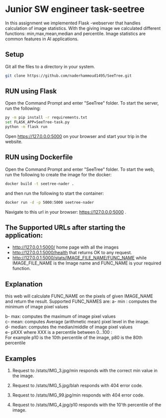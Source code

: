 # Junior SW engineer task-seetree
In this assignment we implemented Flask -webserver that handles calculation of image statistics.
With the giving image we calculated different functions: min,max,mean,median and percentile.
Image statistics are common features in AI applications.

## Setup
Git all the files to a directory in your system.
```bash
git clone https://github.com/naderhammoud1495/SeeTree.git
```

## RUN using Flask

Open the Command Prompt and enter "SeeTree" folder.
To start the server, run the following:
```bash
py -m pip install -r requirements.txt
set FLASK_APP=SeeTree-task.py
python -m flask run 
```
Open https://127.0.0.0:5000 on your browser and start your trip in the website. 

## RUN using Dockerfile

Open the Command Prompt and enter "SeeTree" folder.
To start the web, run the following to create the image for the docker:
```bash
docker build -t seetree-nader .
```
and then run the following to start the container:
```bash
docker run -d -p 5000:5000 seetree-nader
```
Navigate to this url in your browser: https://127.0.0.0:5000 . 

## The Supported URLs after starting the application:
* http://127.0.0.1:5000/ 
  home page with all the images
* http://127.0.0.1:5000/health
  that returns OK to any request.
* http://127.0.0.1:5000/stats/IMAGE_FILE_NAME/FUNC_NAME
  while IMAGE_FILE_NAME is the Image name and FUNC_NAME is your required function. 

## Explanation
this web will calculate FUNC_NAME on the pixels of given IMAGE_NAME and return the result.
 Supported FUNC_NAMES are:
a- min : computes the minimum of image pixel values                                                                                                     
                                                                                         
b- max:  computes the maximum of image pixel values                                                                                                                                                 
c- mean: computes Average (arithmetic mean) pixel level in the image.                                                  
d- median: computes the median/middle of image pixel values                                                                       
e-  pXXX where XXX is a percentile between 0...100 :                                                           
For example p10 is the 10th percentile of the image, p80 is the 80th percentile                          

## Examples
1. Request to /stats/IMG_3.jpg/min responds with the correct min value in the
   image.

2. Request to /stats/IMG_5.jpg/blah responds with 404 error code.

3. Request to /stats/IMG_99.jpg/min responds with 404 error code.

4. Request to /stats/IMG_4.jpg/p10 responds with the 10'th percentile of the image.
  

